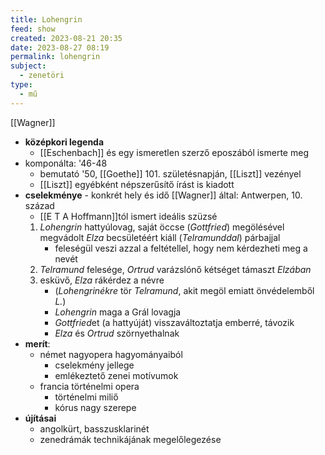 ```yaml
---
title: Lohengrin
feed: show
created: 2023-08-21 20:35
date: 2023-08-27 08:19
permalink: lohengrin
subject:
  - zenetöri
type:
  - mű
---
```

[[Wagner]]

- **középkori legenda**
	- [[Eschenbach]] és egy ismeretlen szerző eposzából ismerte meg
- komponálta: '46-48
	- bemutató '50, [[Goethe]] 101. születésnapján, [[Liszt]] vezényel
	- [[Liszt]] egyébként népszerűsítő írást is kiadott
- **cselekménye** - konkrét hely és idő [[Wagner]] által: Antwerpen, 10. század
	- [[E T A Hoffmann]]tól ismert ideális szüzsé
	1. *Lohengrin* hattyúlovag, saját öccse (*Gottfried*) megölésével megvádolt *Elza* becsületéért kiáll (*Telramunddal*) párbajjal
		- feleségül veszi azzal a feltétellel, hogy nem kérdezheti meg a nevét
	 2. *Telramund* felesége, *Ortrud* varázslónő kétséget támaszt *Elzában*
	 3. esküvő, *Elza* rákérdez a névre
		 - (*Lohengrinékre* tör *Telramund*, akit megöl emiatt önvédelemből *L.*)
		 - *Lohengrin* maga a Grál lovagja
		 - *Gottfried*et (a hattyúját) visszaváltoztatja emberré, távozik
		 - *Elza* és *Ortrud* szörnyethalnak
- **merít**:
	- német nagyopera hagyományaiból
		- cselekmény jellege
		- emlékeztető zenei motívumok
	- francia történelmi opera
		- történelmi miliő
		- kórus nagy szerepe
- **újításai**
	- angolkürt, basszusklarinét
	- zenedrámák technikájának megelőlegezése